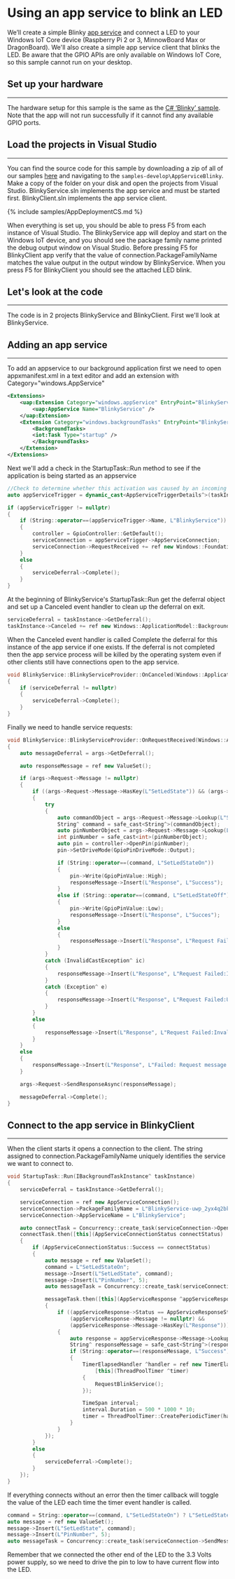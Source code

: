 # Using an app service to blink an LED
We’ll create a simple Blinky [app service](https://docs.microsoft.com/en-us/windows/uwp/launch-resume/how-to-create-and-consume-an-app-service) and connect a LED to your Windows IoT Core device (Raspberry Pi 2 or 3, MinnowBoard Max or DragonBoard). We'll also create a simple app service client that blinks the LED. Be aware that the GPIO APIs are only available on Windows IoT Core, so this sample cannot run on your desktop.

## Set up your hardware
___
The hardware setup for this sample is the same as the [C# ‘Blinky’ sample]({{site.baseurl}}/{{page.lang}}/Samples/helloblinky).
Note that the app will not run successfully if it cannot find any available GPIO ports.

## Load the projects in Visual Studio
___

You can find the source code for this sample by downloading a zip of all of our samples [here](https://github.com/ms-iot/samples/archive/develop.zip) and navigating to the `samples-develop\AppServiceBlinky`.  Make a copy of the folder on your disk and open the projects from Visual Studio.  BlinkyService.sln implements the app service and must be started first.  BlinkyClient.sln implements the app service client.

{% include samples/AppDeploymentCS.md %}

When everything is set up, you should be able to press F5 from each instance of Visual Studio.  The BlinkyService app will deploy and start on the Windows IoT device, and you should see the package family name printed the debug output window on Visual Studio.  Before pressing F5 for BlinkyClient app verify that the value of connection.PackageFamilyName matches the value output in the output window by BlinkyService.  When you press F5 for BlinkyClient you should see the attached LED blink.

## Let's look at the code
___
The code is in 2 projects BlinkyService and BlinkyClient.  First we'll look at BlinkyService.

## Adding an app service
___
To add an appservice to our background application first we need to open appxmanifest.xml in a text editor and add an extension with Category="windows.AppService"

```XML
<Extensions>
    <uap:Extension Category="windows.appService" EntryPoint="BlinkyService.StartupTask">
        <uap:AppService Name="BlinkyService" />
    </uap:Extension>
    <Extension Category="windows.backgroundTasks" EntryPoint="BlinkyService.StartupTask">
        <BackgroundTasks>
        <iot:Task Type="startup" />
        </BackgroundTasks>
    </Extension>
</Extensions>
```

Next we'll add a check in the StartupTask::Run method to see if the application is being started as an appservice

```C++
//Check to determine whether this activation was caused by an incoming app service connection
auto appServiceTrigger = dynamic_cast<AppServiceTriggerDetails^>(taskInstance->TriggerDetails);

if (appServiceTrigger != nullptr)
{
    if (String::operator==(appServiceTrigger->Name, L"BlinkyService"))
    {
        controller = GpioController::GetDefault();
        serviceConnection = appServiceTrigger->AppServiceConnection;
        serviceConnection->RequestReceived += ref new Windows::Foundation::TypedEventHandler<Windows::ApplicationModel::AppService::AppServiceConnection ^, Windows::ApplicationModel::AppService::AppServiceRequestReceivedEventArgs ^>(this, &BlinkyService::BlinkyServiceProvider::OnRequestReceived);
    }
    else
    {
        serviceDeferral->Complete();
    }
}
```

At the beginning of BlinkyService's StartupTask::Run get the deferral object and set up a Canceled event handler to clean up the deferral on exit.

```C++
serviceDeferral = taskInstance->GetDeferral();
taskInstance->Canceled += ref new Windows::ApplicationModel::Background::BackgroundTaskCanceledEventHandler(this, &BlinkyService::BlinkyServiceProvider::OnCanceled);
```

When the Canceled event handler is called Complete the deferral for this instance of the app service if one exists.  If the deferral is not completed then the app service process will be killed by the operating system even if other clients still have connections open to the app service.

```C++
void BlinkyService::BlinkyServiceProvider::OnCanceled(Windows::ApplicationModel::Background::IBackgroundTaskInstance ^sender, Windows::ApplicationModel::Background::BackgroundTaskCancellationReason reason)
{
    if (serviceDeferral != nullptr)
    {
        serviceDeferral->Complete();
    }
}
```

Finally we need to handle service requests:

```C++
void BlinkyService::BlinkyServiceProvider::OnRequestReceived(Windows::ApplicationModel::AppService::AppServiceConnection ^sender, Windows::ApplicationModel::AppService::AppServiceRequestReceivedEventArgs ^args)
{
    auto messageDeferral = args->GetDeferral();

    auto responseMessage = ref new ValueSet();

    if (args->Request->Message != nullptr)
    {
        if ((args->Request->Message->HasKey(L"SetLedState")) && (args->Request->Message->HasKey(L"PinNumber")))
        {
            try
            {
                auto commandObject = args->Request->Message->Lookup(L"SetLedState");
                String^ command = safe_cast<String^>(commandObject);
                auto pinNumberObject = args->Request->Message->Lookup(L"PinNumber");
                int pinNumber = safe_cast<int>(pinNumberObject);
                auto pin = controller->OpenPin(pinNumber);
                pin->SetDriveMode(GpioPinDriveMode::Output);

                if (String::operator==(command, L"SetLedStateOn"))
                {
                    pin->Write(GpioPinValue::High);
                    responseMessage->Insert(L"Response", L"Success");
                }
                else if (String::operator==(command, L"SetLedStateOff"))
                {
                    pin->Write(GpioPinValue::Low);
                    responseMessage->Insert(L"Response", L"Succes");
                }
                else
                {
                    responseMessage->Insert(L"Response", L"Request Failed:Invalid SetLedState parameter value.");
                }
            }
            catch (InvalidCastException^ ic)
            {
                responseMessage->Insert(L"Response", L"Request Failed:Invalid cast exception occurred.");
            }
            catch (Exception^ e)
            {
                responseMessage->Insert(L"Response", L"Request Failed:Unknown exception occurred.");
            }
        }
        else
        {
            responseMessage->Insert(L"Response", L"Request Failed:Invalid request.");
        }
    }
    else
    {
        responseMessage->Insert(L"Response", L"Failed: Request message is empty.");
    }

    args->Request->SendResponseAsync(responseMessage);

    messageDeferral->Complete();
}
```

## Connect to the app service in BlinkyClient
___
When the client starts it opens a connection to the client.  The string assigned to connection.PackageFamilyName uniquely identifies the service we want to connect to.

```C++
void StartupTask::Run(IBackgroundTaskInstance^ taskInstance)
{
    serviceDeferral = taskInstance->GetDeferral();

    serviceConnection = ref new AppServiceConnection();
    serviceConnection->PackageFamilyName = L"BlinkyService-uwp_2yx4q2bk84nj4";
    serviceConnection->AppServiceName = L"BlinkyService";

    auto connectTask = Concurrency::create_task(serviceConnection->OpenAsync());
    connectTask.then([this](AppServiceConnectionStatus connectStatus)
    {
        if (AppServiceConnectionStatus::Success == connectStatus)
        {
            auto message = ref new ValueSet();
            command = L"SetLedStateOn";
            message->Insert(L"SetLedState", command);
            message->Insert(L"PinNumber", 5);
            auto messageTask = Concurrency::create_task(serviceConnection->SendMessageAsync(message));

            messageTask.then([this](AppServiceResponse ^appServiceResponse)
            {
                if ((appServiceResponse->Status == AppServiceResponseStatus::Success) &&
                    (appServiceResponse->Message != nullptr) &&
                    (appServiceResponse->Message->HasKey(L"Response")))
                {
                    auto response = appServiceResponse->Message->Lookup(L"Response");
                    String^ responseMessage = safe_cast<String^>(response);
                    if (String::operator==(responseMessage, L"Success"))
                    {
                        TimerElapsedHandler ^handler = ref new TimerElapsedHandler(
                            [this](ThreadPoolTimer ^timer)
                        {
                            RequestBlinkService();
                        });

                        TimeSpan interval;
                        interval.Duration = 500 * 1000 * 10;
                        timer = ThreadPoolTimer::CreatePeriodicTimer(handler, interval);
                    }
                }
            });
        }
        else
        {
            serviceDeferral->Complete();
        }
    });
}
```

If everything connects without an error then the timer callback will toggle the value of the LED each time the timer event handler is called.

```C++
command = String::operator==(command, L"SetLedStateOn") ? L"SetLedStateOff" : L"SetLedStateOn";
auto message = ref new ValueSet();
message->Insert(L"SetLedState", command);
message->Insert(L"PinNumber", 5);
auto messageTask = Concurrency::create_task(serviceConnection->SendMessageAsync(message));
```

Remember that we connected the other end of the LED to the 3.3 Volts power supply, so we need to drive the pin to low to have current flow into the LED.
